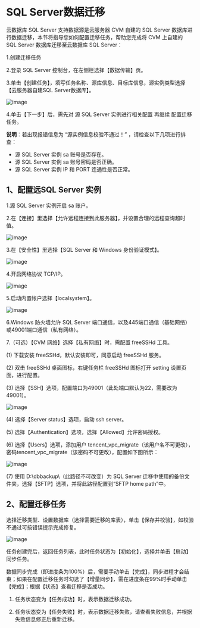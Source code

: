 # SQL Server数据迁移

云数据库 SQL Server 支持数据源是云服务器 CVM 自建的 SQL Server 数据库进行数据迁移，本节将指导您如何配置迁移任务，帮助您完成将 CVM 上自建的 SQL Server 数据库迁移至云数据库 SQL Server：

1.创建迁移任务

2.登录 SQL Server 控制台，在左侧栏选择【数据传输】页。

3.单击【创建任务】，填写任务名称、源库信息、目标库信息，源实例类型选择【云服务器自建SQL Server数据库】。

![image](../../../Gallerys/tencentd6-52.jpg)

4.单击【下一步】后，需先对 源 SQL Server 实例进行相关配置 再继续 配置迁移任务。

**说明**：若出现报错信息为 “源实例信息校验不通过！” ，请检查以下几项进行排查：
* 源 SQL Server 实例 sa 账号是否存在。
* 源 SQL Server 实例 sa 账号密码是否正确。
* 源 SQL Server 实例 IP 和 PORT 连通性是否正常。

## 1、配置远SQL Server 实例

1.源 SQL Server 实例开启 sa 账户。

2.在【连接】里选择【允许远程连接到此服务器】，并设置合理的远程查询超时值。

![image](../../../Gallerys/tencentd6-53.jpg)

3.在【安全性】里选择【SQL Server 和 Windows 身份验证模式】。

![image](../../../Gallerys/tencentd6-54.jpg)

4.开启网络协议 TCP/IP。

![image](../../../Gallerys/tencentd6-55.jpg)

5.启动内置帐户选择【localsystem】。

![image](../../../Gallerys/tencentd6-56.jpg)

6.Windows 防火墙允许 SQL Server 端口通信，以及445端口通信（基础网络）或49001端口通信（私有网络）。

7.（可选）【CVM 网络】选择【私有网络】时，需配置 freeSSHd 工具。

(1)	下载安装 freeSSHd，默认安装即可，同意启动 freeSSHd 服务。

(2)	双击 freeSSHd 桌面图标，右键任务栏 freeSSHd 图标打开 setting 设置页面，进行配置。

(3)	选择【SSH】选项，配置端口为49001（此处端口默认为22，需要改为49001）。

![image](../../../Gallerys/tencentd6-57.jpg)

(4)	选择【Server status】选项，启动 ssh server。

(5)	选择【Authentication】选项，选择【Allowed】允许密码授权。

(6)	选择【Users】选项，添加用户 tencent_vpc_migrate（该用户名不可更改），密码tencent_vpc_migrate（该密码不可更改），配置如下图所示：

![image](../../../Gallerys/tencentd6-58.jpg)

(7)	使用 D:\dbbackup\（此路径不可改变）为 SQL Server 迁移中使用的备份文件夹，选择【SFTP】选项，并将此路径配置到“SFTP home path”中。

## 2、配置迁移任务

选择迁移类型、设置数据库（选择需要迁移的库表），单击【保存并校验】，如校验不通过可按错误提示完成修复。

![image](../../../Gallerys/tencentd6-59.jpg)

任务创建完后，返回任务列表，此时任务状态为【初始化】，选择并单击【启动】同步任务。

数据同步完成（即进度条为100%）后，需要手动单击【完成】，同步进程才会结束；如果在配置迁移任务时勾选了【增量同步】，需在进度条在99%时手动单击【完成】；根据【状态】查看迁移是否成功。

1. 任务状态变为【任务成功】时，表示数据迁移成功。

2. 任务状态变为【任务失败】时，表示数据迁移失败，请查看失败信息，并根据失败信息修正后重新迁移。





